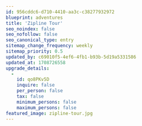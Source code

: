 ```yaml
---
id: 956cddc6-d710-4410-aa3c-c38277932972
blueprint: adventures
title: 'Zipline Tour'
seo_noindex: false
seo_nofollow: false
seo_canonical_type: entry
sitemap_change_frequency: weekly
sitemap_priority: 0.5
updated_by: c69010f5-4ef6-4fb1-b93b-5d19a5331586
updated_at: 1708726558
upgrade_details:
  -
    id: qo8PKv5D
    inquire: false
    per_person: false
    tax: false
    minimum_persons: false
    maximum_persons: false
featured_image: zipline-tour.jpg
---
```


